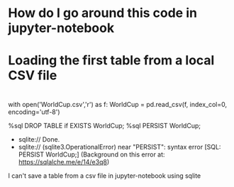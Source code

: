 
# How do I go around this code in jupyter-notebook

# Loading the first table from a local CSV file
#
with open('WorldCup.csv','r') as f:
    WorldCup = pd.read_csv(f, index_col=0, encoding='utf-8')
    

%sql DROP TABLE if EXISTS WorldCup;
%sql PERSIST WorldCup;

 * sqlite://
Done.
 * sqlite://
(sqlite3.OperationalError) near "PERSIST": syntax error
[SQL: PERSIST WorldCup;]
(Background on this error at: https://sqlalche.me/e/14/e3q8)

I can't save a table from a csv file in jupyter-notebook using sqlite

        